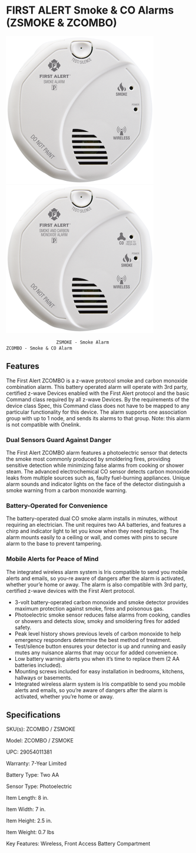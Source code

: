 
# FIRST ALERT Smoke & CO Alarms (ZSMOKE & ZCOMBO)

<img src="https://raw.githubusercontent.com/castlecole/customdevices/master/ZSMOKE_Front.png" width="400"><img src="https://raw.githubusercontent.com/castlecole/customdevices/master/ZCOMBO-G_Front.png" width="400">

                       ZSMOKE - Smoke Alarm                          ZCOMBO - Smoke & CO Alarm

## Features

The First Alert ZCOMBO is a z-wave protocol smoke and carbon monoxide combination alarm. This battery operated alarm will operate with 3rd party, certified z-wave Devices enabled with the First Alert protocol and the basic Command class required by all z-wave Devices. By the requirements of the device class Spec, this Command class does not have to be mapped to any particular functionality for this device. The alarm supports one association group with up to 1 node, and sends its alarms to that group. Note: this alarm is not compatible with Onelink.

### Dual Sensors Guard Against Danger
The First Alert ZCOMBO alarm features a photoelectric sensor that detects the smoke most commonly produced by smoldering fires, providing sensitive detection while minimizing false alarms from cooking or shower steam. The advanced electrochemical CO sensor detects carbon monoxide leaks from multiple sources such as, faulty fuel-burning appliances. Unique alarm sounds and indicator lights on the face of the detector distinguish a smoke warning from a carbon monoxide warning.

### Battery-Operated for Convenience
The battery-operated dual CO smoke alarm installs in minutes, without requiring an electrician. The unit requires two AA batteries, and features a chirp and indicator light to let you know when they need replacing. The alarm mounts easily to a ceiling or wall, and comes with pins to secure alarm to the base to prevent tampering.

### Mobile Alerts for Peace of Mind
The integrated wireless alarm system is Iris compatible to send you mobile alerts and emails, so you-re aware of dangers after the alarm is activated, whether your’e home or away. The alarm is also compatible with 3rd party, certified z-wave devices with the First Alert protocol.

* 3-volt battery-operated carbon monoxide and smoke detector provides maximum protection against smoke, fires and poisonous gas.
* Photoelectric smoke sensor reduces false alarms from cooking, candles or showers and detects slow, smoky and smoldering fires for added safety.
* Peak level history shows previous levels of carbon monoxide to help emergency responders determine the best method of treatment.
* Test/silence button ensures your detector is up and running and easily mutes any nuisance alarms that may occur for added convenience.
* Low battery warning alerts you when it’s time to replace them (2 AA batteries included).
* Mounting screws included for easy installation in bedrooms, kitchens, hallways or basements.
* Integrated wireless alarm system is Iris compatible to send you mobile alerts and emails, so you’re aware of dangers after the alarm is activated, whether you’re home or away.

## Specifications

SKU(s):       ZCOMBO / ZSMOKE

Model:        ZCOMBO / ZSMOKE

UPC:          29054011381

Warranty:     7-Year Limited

Battery Type: Two AA

Sensor Type:  Photoelectric

Item Length:  8 in.

Item Width:   7 in.

Item Height:  2.5 in.

Item Weight:  0.7 lbs

Key Features: Wireless, Front Access Battery Compartment

